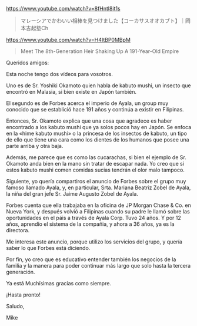 https://www.youtube.com/watch?v=8fHntl8it1s

> マレーシアでかわいい相棒を見つけました【コーカサスオオカブト】｜岡本吉起塾Ch

https://www.youtube.com/watch?v=H4ItBP0MBpM

> Meet The 8th-Generation Heir Shaking Up A 191-Year-Old Empire

Queridos amigos:

Esta noche tengo dos vídeos para vosotros.

Uno es de Sr. Yoshiki Okamoto quien habla de kabuto mushi, un insecto que encontró en Malasia, si bien existe en Japón también.

El segundo es de Forbes acerca el imperio de Ayala, un group muy conocido que se establició hace 191 años y continúa a existir en Filipinas.

Entonces, Sr. Okamoto explica que una cosa que agradece es haber encontrado a los kabuto mushi que ya solos pocos hay en Japón. Se enfoca en la «hime kabuto mushi» o la princesa de los insectos de kabuto, un tipo de ello que tiene una cara como los dientes de los humanos que posee una parte arriba y otra baja. 

Además, me parece que es como las cucarachas, si bien el ejemplo de Sr. Okamoto anda bien en la mano sin tratar de escapar nada. Yo creo que si estos kabuto mushi comen comidas sucias tendrán el olor malo tampoco.

Siguiente, yo quería compartiros el anuncio de Forbes sobre el grupo muy famoso llamado Ayala, y, en particular, Srta. Mariana Beatriz Zobel de Ayala, la niña del gran jefe Sr. Jaime Augusto Zobel de Ayala.

Forbes cuenta que ella trabajaba en la oficina de JP Morgan Chase & Co. en Nueva York, y después volvió a Filipinas cuando su padre le llamó sobre las oportunidades en el páis a través de Ayala Corp. Tuvo 24 años. Y por 12 años, aprendío el sistema de la compañia, y ahora a 36 años, ya es la directora.

Me interesa este anuncio, porque utilizo los servicios del grupo, y quería saber lo que Forbes está diciendo.

Por fin, yo creo que es educativo entender también los negocios de la familia y la manera para poder continuar más largo que solo hasta la tercera generación. 

Ya está Muchísimas gracias como siempre.

¡Hasta pronto!

Saludo,

Mike
